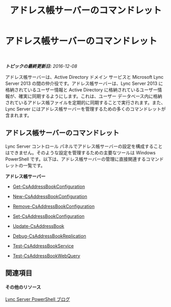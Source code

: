 ﻿---
title: アドレス帳サーバーのコマンドレット
TOCTitle: アドレス帳サーバーのコマンドレット
ms:assetid: 33da45da-3c57-4d04-9679-f0e5a0cfd37e
ms:mtpsurl: https://technet.microsoft.com/ja-jp/library/Gg415643(v=OCS.15)
ms:contentKeyID: 48271727
ms.date: 12/10/2016
mtps_version: v=OCS.15
ms.translationtype: HT
---

# アドレス帳サーバーのコマンドレット

 

_**トピックの最終更新日:** 2016-12-08_

アドレス帳サーバーは、Active Directory ドメイン サービスと Microsoft Lync Server 2013 の間の仲介役です。アドレス帳サーバーは、Lync Server 2013 に格納されているユーザー情報と Active Directory に格納されているユーザー情報が、確実に同期するようにします。これは、ユーザー データベース内に格納されているアドレス帳ファイルを定期的に同期することで実行されます。また、Lync Server にはアドレス帳サーバーを管理するための多くのコマンドレットが含まれます。

## アドレス帳サーバーのコマンドレット

Lync Server コントロール パネルでアドレス帳サーバーの設定を構成することはできません。そのような設定を管理するための主要なツールは Windows PowerShell です。以下は、アドレス帳サーバーの管理に直接関連するコマンドレットの一覧です。

**アドレス帳サーバー**

  - [Get-CsAddressBookConfiguration](get-csaddressbookconfiguration.md)

  - [New-CsAddressBookConfiguration](new-csaddressbookconfiguration.md)

  - [Remove-CsAddressBookConfiguration](remove-csaddressbookconfiguration.md)

  - [Set-CsAddressBookConfiguration](set-csaddressbookconfiguration.md)

<!-- end list -->

  - [Update-CsAddressBook](update-csaddressbook.md)

  - [Debug-CsAddressBookReplication](debug-csaddressbookreplication.md)

<!-- end list -->

  - [Test-CsAddressBookService](test-csaddressbookservice.md)

  - [Test-CsAddressBookWebQuery](test-csaddressbookwebquery.md)

## 関連項目

#### その他のリソース

[Lync Server PowerShell ブログ](http://go.microsoft.com/fwlink/?linkid=203150%26clcid=0x411)

